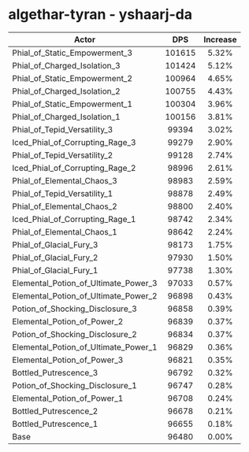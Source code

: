# algethar-tyran - yshaarj-da
| Actor | DPS | Increase |
|---|:---:|:---:|
|Phial_of_Static_Empowerment_3|101615|5.32%|
|Phial_of_Charged_Isolation_3|101424|5.12%|
|Phial_of_Static_Empowerment_2|100964|4.65%|
|Phial_of_Charged_Isolation_2|100755|4.43%|
|Phial_of_Static_Empowerment_1|100304|3.96%|
|Phial_of_Charged_Isolation_1|100156|3.81%|
|Phial_of_Tepid_Versatility_3|99394|3.02%|
|Iced_Phial_of_Corrupting_Rage_3|99279|2.90%|
|Phial_of_Tepid_Versatility_2|99128|2.74%|
|Iced_Phial_of_Corrupting_Rage_2|98996|2.61%|
|Phial_of_Elemental_Chaos_3|98983|2.59%|
|Phial_of_Tepid_Versatility_1|98878|2.49%|
|Phial_of_Elemental_Chaos_2|98800|2.40%|
|Iced_Phial_of_Corrupting_Rage_1|98742|2.34%|
|Phial_of_Elemental_Chaos_1|98642|2.24%|
|Phial_of_Glacial_Fury_3|98173|1.75%|
|Phial_of_Glacial_Fury_2|97930|1.50%|
|Phial_of_Glacial_Fury_1|97738|1.30%|
|Elemental_Potion_of_Ultimate_Power_3|97033|0.57%|
|Elemental_Potion_of_Ultimate_Power_2|96898|0.43%|
|Potion_of_Shocking_Disclosure_3|96858|0.39%|
|Elemental_Potion_of_Power_2|96839|0.37%|
|Potion_of_Shocking_Disclosure_2|96834|0.37%|
|Elemental_Potion_of_Ultimate_Power_1|96829|0.36%|
|Elemental_Potion_of_Power_3|96821|0.35%|
|Bottled_Putrescence_3|96792|0.32%|
|Potion_of_Shocking_Disclosure_1|96747|0.28%|
|Elemental_Potion_of_Power_1|96708|0.24%|
|Bottled_Putrescence_2|96678|0.21%|
|Bottled_Putrescence_1|96655|0.18%|
|Base|96480|0.00%|
